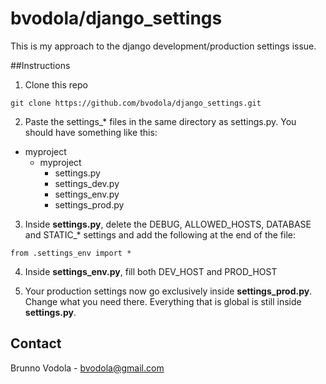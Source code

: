 # bvodola/django_settings

This is my approach to the django development/production settings issue.

##Instructions

1. Clone this repo

  `git clone https://github.com/bvodola/django_settings.git`
  
2. Paste the settings_* files in the same directory as settings.py. You should have something like this:
  
  - myproject
    - myproject
      - settings.py
      - settings_dev.py
      - settings_env.py
      - settings_prod.py
  

3. Inside **settings.py**, delete the DEBUG, ALLOWED_HOSTS, DATABASE and STATIC_* settings and add the following at the end of the file:

  `from .settings_env import *`

4. Inside **settings_env.py**, fill both DEV_HOST and PROD_HOST

5. Your production settings now go exclusively inside **settings_prod.py**. Change what you need there. Everything that is global is still inside **settings.py**.

## Contact
Brunno Vodola - bvodola@gmail.com
